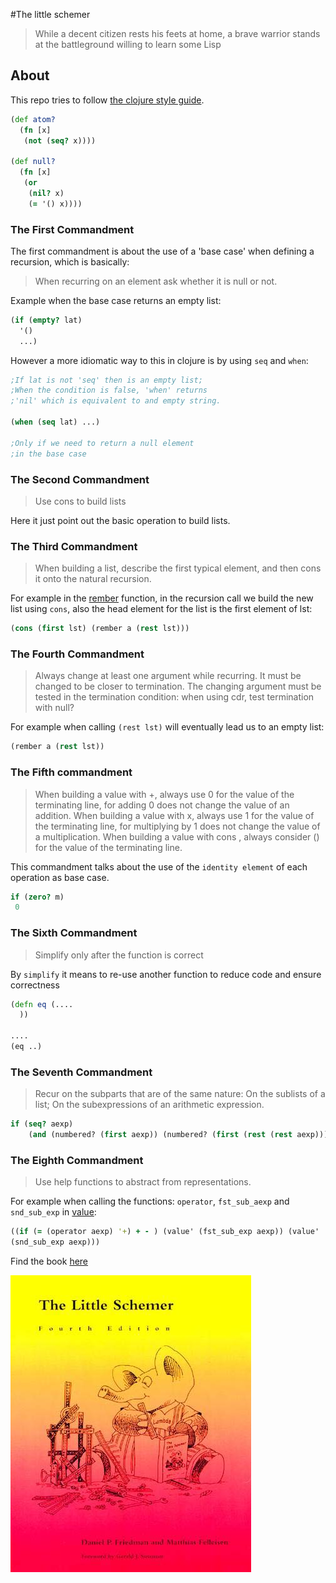 #The little schemer

> While a decent citizen rests his feets at home,
> a brave warrior stands at the battleground willing to learn some Lisp

## About

This repo tries to follow [the clojure style guide](https://github.com/bbatsov/clojure-style-guide).


```clojure
(def atom?
  (fn [x]
   (not (seq? x))))

(def null?
  (fn [x]
   (or
    (nil? x)
    (= '() x))))
```
### The First Commandment
The first commandment is about the use of a 'base case' when defining a recursion, which is basically:
> When recurring on an element ask whether it is null or not.

Example when the base case returns an empty list:

```clojure
(if (empty? lat)
  '()
  ...)
```

However a more idiomatic way to this in clojure is by using `seq` and `when`:

```clojure
;If lat is not 'seq' then is an empty list;
;When the condition is false, 'when' returns
;'nil' which is equivalent to and empty string.

(when (seq lat) ...)

;Only if we need to return a null element
;in the base case
```

### The Second Commandment

> Use cons to build lists

Here it just point out the basic operation to build lists.

### The Third Commandment

> When building a list, describe the first typical element, and then cons it onto the natural recursion.

For example in the [rember](3_ConsTheMagnificent/rember.clj) function, in the recursion call we build the new list
using `cons`, also the head element for the list is the first element of lst:

```clojure
(cons (first lst) (rember a (rest lst)))
```

### The Fourth Commandment

>Always change at least one argument while recurring. It
>must be changed to be closer to termination. The changing
>argument must be tested in the termination condition:
>when using cdr, test termination with null?

For example when calling `(rest lst)` will eventually lead us to an empty list:
```clojure
(rember a (rest lst))
```

### The Fifth commandment

>When building a value with +, always use 0 for the value of the
>terminating line, for adding 0 does not change the value of an
>addition.
>When building a value with x, always use 1 for the value of the
>terminating line, for multiplying by 1 does not change the value
>of a multiplication.
>When building a value with cons , always consider () for the value
>of the terminating line. 

This commandment talks about the use of the `identity element` of each
operation as base case.

```clojure
if (zero? m)
 0
```
### The Sixth Commandment

>Simplify only after the function is correct

By `simplify` it means to re-use another function to reduce code and ensure
correctness

```clojure
(defn eq (....
  ))

....
(eq ..)
```

### The Seventh Commandment
>Recur on the subparts that are of the same nature:
>On the sublists of a list; 
>On the subexpressions of an arithmetic expression. 

```clojure
if (seq? aexp)
    (and (numbered? (first aexp)) (numbered? (first (rest (rest aexp)))))
```

### The Eighth Commandment
> Use help functions to abstract from representations. 

For example when calling the functions: `operator`, `fst_sub_aexp` and
`snd_sub_exp` in [value](6_Shadows/value-nexp.clj):

```clojure
((if (= (operator aexp) '+) + - ) (value' (fst_sub_exp aexp)) (value'
(snd_sub_exp aexp)))
```

Find the book
[here](https://www.amazon.com/Little-Schemer-Daniel-P-Friedman/dp/0262560992/ref=sr_1_1?ie=UTF8&qid=1473739422&sr=8-1&keywords=little+schemer)

![cover](/img/readimg.jpg)
